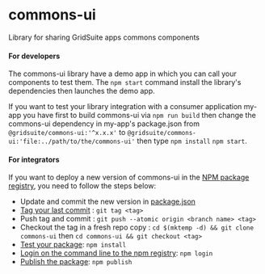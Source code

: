 # commons-ui

Library for sharing GridSuite apps commons components

#### For developers

The commons-ui library have a demo app in which you can call your components to test them.
The `npm start` command install the library's dependencies then launches the demo app.

If you want to test your library integration with a consumer application my-app you have first
to build commons-ui via `npm run build` then change the commons-ui dependency in my-app's package.json from `@gridsuite/commons-ui:'^x.x.x'`
to `@gridsuite/commons-ui:'file:../path/to/the/commons-ui'` then type `npm install` `npm start`.

#### For integrators

If you want to deploy a new version of commons-ui in the [NPM package registry](https://www.npmjs.com/package/@gridsuite/commons-ui),
you need to follow the steps below:

- Update and commit the new version in [package.json](https://github.com/gridsuite/commons-ui/blob/master/package.json)
- [Tag your last commit](https://semver.org/) : `git tag <tag>`
- Push tag and commit : `git push --atomic origin <branch name> <tag>`
- Checkout the tag in a fresh repo copy : `cd $(mktemp -d) && git clone commons-ui` then `cd commons-ui && git checkout <tag>`
- [Test your package](https://docs.npmjs.com/creating-and-publishing-scoped-public-packages#testing-your-package): `npm install`
- [Login on the command line to the npm registry](https://docs.npmjs.com/logging-in-to-an-npm-enterprise-registry-from-the-command-line): `npm login`
- [Publish the package](https://docs.npmjs.com/creating-and-publishing-scoped-public-packages#publishing-scoped-public-packages): `npm publish`
